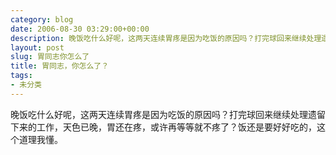 ```yaml
---
category: blog
date: 2006-08-30 03:29:00+00:00
description: 晚饭吃什么好呢，这两天连续胃疼是因为吃饭的原因吗？打完球回来继续处理遗留下来的工
layout: post
slug: 胃同志你怎么了
title: 胃同志，你怎么了？
tags:
- 未分类
---
```


晚饭吃什么好呢，这两天连续胃疼是因为吃饭的原因吗？打完球回来继续处理遗留下来的工作，天色已晚，胃还在疼，或许再等等就不疼了？饭还是要好好吃的，这个道理我懂。
